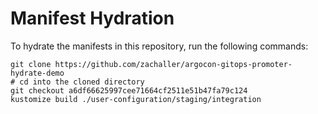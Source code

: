 # Manifest Hydration

To hydrate the manifests in this repository, run the following commands:

```shell
git clone https://github.com/zachaller/argocon-gitops-promoter-hydrate-demo
# cd into the cloned directory
git checkout a6df66625997cee71664cf2511e51b47fa79c124
kustomize build ./user-configuration/staging/integration
```

